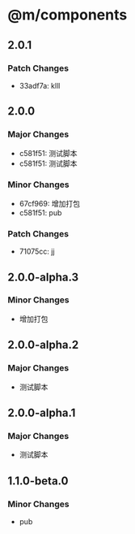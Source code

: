 # @m/components

## 2.0.1

### Patch Changes

- 33adf7a: klll

## 2.0.0

### Major Changes

- c581f51: 测试脚本
- c581f51: 测试脚本

### Minor Changes

- 67cf969: 增加打包
- c581f51: pub

### Patch Changes

- 71075cc: jj

## 2.0.0-alpha.3

### Minor Changes

- 增加打包

## 2.0.0-alpha.2

### Major Changes

- 测试脚本

## 2.0.0-alpha.1

### Major Changes

- 测试脚本

## 1.1.0-beta.0

### Minor Changes

- pub

